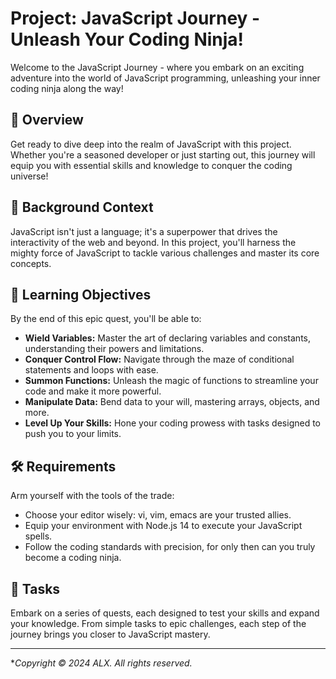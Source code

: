 # Project: JavaScript Journey - Unleash Your Coding Ninja!

Welcome to the JavaScript Journey - where you embark on an exciting adventure into the world of JavaScript programming, unleashing your inner coding ninja along the way!

## 🚀 Overview

Get ready to dive deep into the realm of JavaScript with this project. Whether you're a seasoned developer or just starting out, this journey will equip you with essential skills and knowledge to conquer the coding universe!

## 🌟 Background Context

JavaScript isn't just a language; it's a superpower that drives the interactivity of the web and beyond. In this project, you'll harness the mighty force of JavaScript to tackle various challenges and master its core concepts.

## 🎯 Learning Objectives

By the end of this epic quest, you'll be able to:

- **Wield Variables:** Master the art of declaring variables and constants, understanding their powers and limitations.
- **Conquer Control Flow:** Navigate through the maze of conditional statements and loops with ease.
- **Summon Functions:** Unleash the magic of functions to streamline your code and make it more powerful.
- **Manipulate Data:** Bend data to your will, mastering arrays, objects, and more.
- **Level Up Your Skills:** Hone your coding prowess with tasks designed to push you to your limits.

## 🛠 Requirements

Arm yourself with the tools of the trade:

- Choose your editor wisely: vi, vim, emacs are your trusted allies.
- Equip your environment with Node.js 14 to execute your JavaScript spells.
- Follow the coding standards with precision, for only then can you truly become a coding ninja.

## 📜 Tasks

Embark on a series of quests, each designed to test your skills and expand your knowledge. From simple tasks to epic challenges, each step of the journey brings you closer to JavaScript mastery.


---

**Copyright © 2024 ALX. All rights reserved.*
